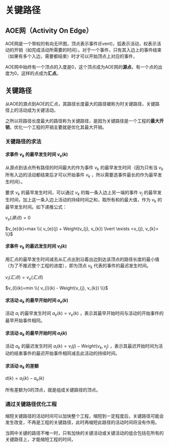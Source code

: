 ﻿---
tags: ['数据结构','图']
---
# 关键路径

## AOE网（Activity On Edge）

AOE网是一个带权的有向无环图，顶点表示事件(Event)，弧表示活动，权表示活动的开销（如完成活动所需要的时间）。对于一个事件，只有其入边上的事件结束（如果有多个入边，需要都结束）时才可以开始顶点上对应的事件，

AOE网中始终有一个顶点的入度是0，这个顶点成为AOE网的**源点**，有一个点的出度为0，这样的点成为**汇点**。

## 关键路径

从AOE的源点到AOE的汇点，其路径长度最大的路径被称为时关键路径，关键路径上的活动成为关键活动。

之所以将路径长度最大的路径称为关键路径，是因为关键路径是一个工程的**最大开销**，优化一个工程的开销主要就是优化其最大开销。

### 关键路径的求法

#### 求事件 $v_{k}$ 的最早发生时间 $v_{e}(k)$ 

从源点到该点所有路径的时间最大的作为事件 $v_{k}$ 的最早发生时间（因为只有当 $v_{k}$ 所有入边的活动都结束后才可以开始事件 $v_{k}$ ，所以需要选事件最长的作为最早发生时间）。

要求 $v_{k}$ 的最早发生时间，可以通过 $v_{k}$ 的每一条入边上另一端的事件 $v_{j}$ 的最早发生时间，加上这一条入边上活动的持续时间之和，取所有和的最大值，作为 $v_{k}$ 的最早发生时间。如下递推公式：

 $v_{e}(源点)=0$ 

 $v_{e}(k)=max \\{ v_{e}(j) + Weight(v_{j}, v_{k}) \lvert \exists <v_{j}, v_{k}> \\}$ 

#### 求事件 $v_{k}$ 的最迟发生时间 $v_{l}(k)$ 

用汇点的最早发生时间减去从汇点出到沿着出边到达该顶点的路径长度的最小值（为了不推迟整个工程的进度），即为顶点 $v_{k}$ 代表的事件的最迟发生时间。

 $v_{l}(汇点)=v_{e}(汇点)$ 

 $v_{l}(k)=min \\{ v_{l}(k) - Weight(v_{j}, v_{k}) \\}$ 

#### 求活动 $a_{k}$ 的最早开始时间 $a_{e}(k)$ 

活动 $a_{i}$ 的最早发生时间 $a_{e}(k)=v_{e}(k)$ ，表示其最早开始时间与活动的开始事件的最早开始事件相同。

#### 求活动 $a_{k}$ 的最早开始时间 $a_{l}(k)$ 

活动 $a_{k}$ 的最迟发生时间 $a_{l}(k)=v_{l}(j)-Weight(v_{k}, v_{j})$ ，表示其最迟开始时间为活动的结束事件的最迟开始事件相同减去此活动的持续时间。

#### 求活动 $a_{k}$ 的差额

 $d(k) = a_{l}(k) - a _{e}(k)$ 

所有差额为0的顶点，就是组成关键路径的顶点。

### 通过关键路径优化工程

缩短关键路径的活动时间可以加快整个工程，缩短到一定程度后，关键路径可能会发生改变，不再是工程的关键路径，此时再缩短此路径的活动时间将没有作用。

当网中关键的路径不唯一时，只有加快的关键活动或关键活动的组合包括在所有的关键路径上，才能缩短工程的时间，
